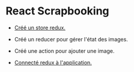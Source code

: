 # React Scrapbooking

* [Créé un store redux.](https://www.npmjs.com/package/redux)

* Créé un reducer pour gérer l'état des images.

* Créé une action pour ajouter une image.

* [Connecté redux à l'application.](https://www.npmjs.com/package/react-redux)